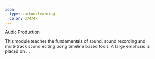```yaml
---
icon:
  type: carbon:learning
  color: 37474F
---
```

Audio Production

This module teaches the fundamentals of sound, sound recording and multi-track sound editing using timeline based tools. A large emphasis is placed on ... 

